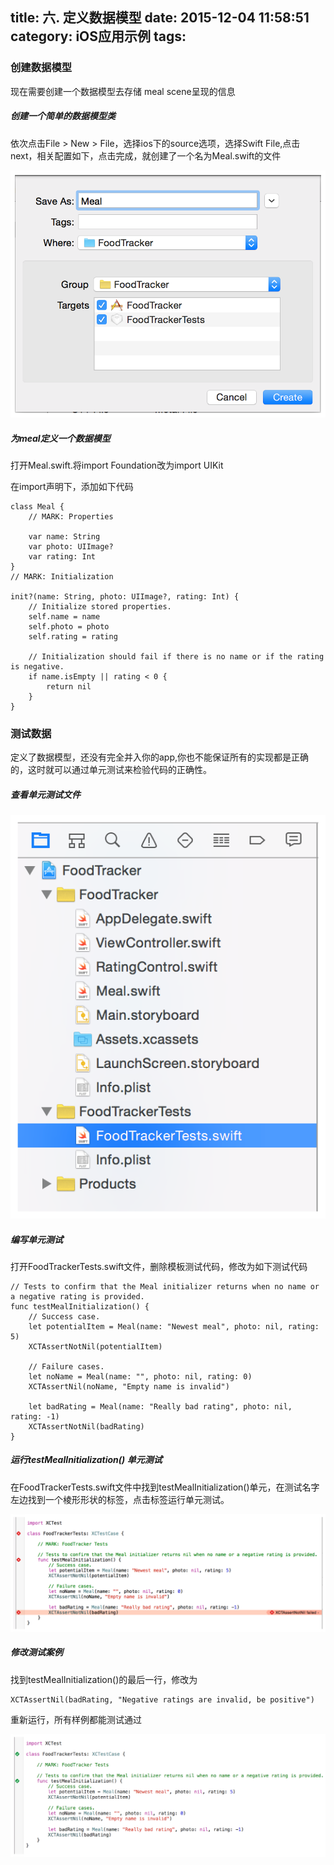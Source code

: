 title: 六. 定义数据模型
date: 2015-12-04 11:58:51
category:  iOS应用示例
tags:
---

### 创建数据模型

现在需要创建一个数据模型去存储 meal scene呈现的信息

##### 创建一个简单的数据模型类

依次点击File > New > File，选择ios下的source选项，选择Swift File,点击next，相关配置如下，点击完成，就创建了一个名为Meal.swift的文件

![](/images/6-1.png)

##### 为meal定义一个数据模型

打开Meal.swift.将import Foundation改为import UIKit

在import声明下，添加如下代码
```
class Meal {
    // MARK: Properties

    var name: String
    var photo: UIImage?
    var rating: Int
}
// MARK: Initialization

init?(name: String, photo: UIImage?, rating: Int) {
    // Initialize stored properties.
    self.name = name
    self.photo = photo
    self.rating = rating

    // Initialization should fail if there is no name or if the rating is negative.
    if name.isEmpty || rating < 0 {
        return nil
    }
}
```

### 测试数据

定义了数据模型，还没有完全并入你的app,你也不能保证所有的实现都是正确的，这时就可以通过单元测试来检验代码的正确性。

##### 查看单元测试文件

![](/images/6-2.png)

##### 编写单元测试

打开FoodTrackerTests.swift文件，删除模板测试代码，修改为如下测试代码

```
// Tests to confirm that the Meal initializer returns when no name or a negative rating is provided.
func testMealInitialization() {
    // Success case.
    let potentialItem = Meal(name: "Newest meal", photo: nil, rating: 5)
    XCTAssertNotNil(potentialItem)

    // Failure cases.
    let noName = Meal(name: "", photo: nil, rating: 0)
    XCTAssertNil(noName, "Empty name is invalid")

    let badRating = Meal(name: "Really bad rating", photo: nil, rating: -1)
    XCTAssertNotNil(badRating)
}
```
##### 运行testMealInitialization() 单元测试

在FoodTrackerTests.swift文件中找到testMealInitialization()单元，在测试名字左边找到一个棱形形状的标签，点击标签运行单元测试。

![](/images/6-3.png)

##### 修改测试案例

找到testMealInitialization()的最后一行，修改为

```
XCTAssertNil(badRating, "Negative ratings are invalid, be positive")
```
重新运行，所有样例都能测试通过

![](/images/6-4.png)
